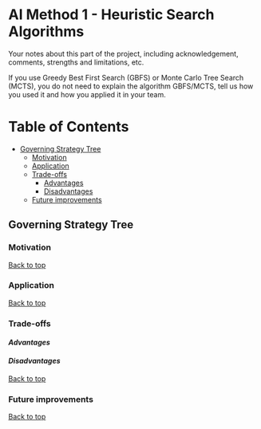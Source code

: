 # AI Method 1 - Heuristic Search Algorithms

Your notes about this part of the project, including acknowledgement, comments, strengths and limitations, etc.

If you use Greedy Best First Search (GBFS) or Monte Carlo Tree Search (MCTS), you do not need to explain the algorithm GBFS/MCTS, tell us how you used it and how you applied it in your team.

# Table of Contents
- [Governing Strategy Tree](#governing-strategy-tree)
  * [Motivation](#motivation)
  * [Application](#application)
  * [Trade-offs](#trade-offs)     
     - [Advantages](#advantages)
     - [Disadvantages](#disadvantages)
  * [Future improvements](#future-improvements)

## Governing Strategy Tree  

### Motivation  


[Back to top](#table-of-contents)

### Application  

[Back to top](#table-of-contents)

### Trade-offs  
#### *Advantages*  


#### *Disadvantages*

[Back to top](#table-of-contents)

### Future improvements  

[Back to top](#table-of-contents)
